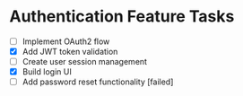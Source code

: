 # Authentication Feature Tasks

- [ ] Implement OAuth2 flow
- [x] Add JWT token validation
- [ ] Create user session management
- [x] Build login UI
- [ ] Add password reset functionality [failed]
